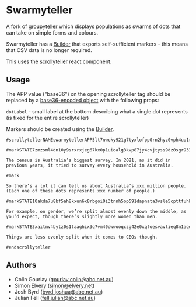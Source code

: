 # Swarmyteller

A fork of [groupyteller](https://github.com/abcnews/groupyteller) which displays populations as swarms of dots that can take on simple forms and colours.

Swarmyteller has a [Builder](https://www.abc.net.au/res/sites/news-projects/swarmyteller/latest/editor.html) that exports self-sufficient markers - this means that CSV data is no longer required.

This uses the [scrollyteller](https://github.com/abcnews/scrollyteller) react component.

## Usage

The APP value ("base36") on the opening scrollyteller tag should be replaced by a [base36-encoded object](https://www.abc.net.au/res/sites/news-projects/base-36-props-converter/1.0.0/) with the following props:

`dotLabel` - small label at the bottom describing what a single dot represents (is fixed for the entire scrollyteller)

Markers should be created using the [Builder](https://www.abc.net.au/res/sites/news-projects/swarmyteller/latest/editor.html).

```
#scrollytellerNAMEswarmytellerAPP5lt7nwcky921g7tyxlofpp0rn2hyz0vph4uu1rx

#markSTATE7zmzsml4dn10y9srxrxjeg67kx0p1uioalg3kvp87jy4cvjtyss9dz0sgr933lm482p2ttiuep8xmc58cptio2sjj6pw08bp4noid471qq3lrbnphf3i2uc2yb56w8woruf8mbgqp1z69xjwp6vhr4jkis9slwcw5kd7bdn15zbfnks32hv321e789g1p

The census is Australia’s biggest survey. In 2021, as it did in previous years, it tried to survey every household in Australia.

#mark

So there’s a lot it can tell us about Australia’s xxx million people.
(Each one of these dots represents xxx number of people.)

#markSTATE10akda7u8bf5ah8kxun6x8rbgoi0i3tnnh5op591dapnata3vsle5cpttfuhk8wjqe0uh0eotoee39oxmzts8zi1upjalpll64okoz3vb9nn8d8ttc59upf7xmcg5g32kudgzym2os0rvlznhk3o8e4eifpwaynj144ac3utvo02klbk9gnjxz3yhwprj2q3xxb8158usqu56ciruzzt1mbx8v1um9mw3o896u1q8fb1

For example, on gender, we’re split almost evenly down the middle, as you’d expect, though there’s slightly more women than men.

#markSTATE3xaitmv4bytz0s1taaghix3q7vm40dwwooqczg42e0xqfoesvavlieq8m1aqdgtbbjjoinpv40nfab2terp6e14ayzmlynrvznqh2oae0ivovs2qktxalht7yx8aqlstv431f4clx2decdptiessrrychu2asr3guxab544atvjozkb66v0qck6s9yqgm0ctxl3jf28oquqsa5wc9twhyi07l1ud6omwmwa3rdljuye5c4mx1nqa9gfx

Things are less evenly split when it comes to CEOs though.

#endscrollyteller
```

## Authors

- Colin Gourlay ([gourlay.colin@abc.net.au](mailto:gourlay.colin@abc.net.au))
- Simon Elvery ([simon@elvery.net](mailto:simon@elvery.net))
- Josh Byrd ([byrd.joshua@abc.net.au](mailto:joshua.byrd@abc.net.au))
- Julian Fell ([fell.julian@abc.net.au](mailto:fell.julian@abc.net.au))
